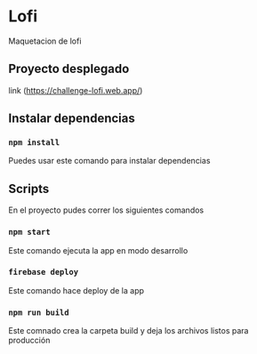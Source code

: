 # Lofi
Maquetacion de lofi

## Proyecto desplegado
link (https://challenge-lofi.web.app/)

## Instalar dependencias
### `npm install`
Puedes usar este comando para instalar dependencias
## Scripts
En el proyecto pudes correr los siguientes comandos
### `npm start`
Este comando ejecuta la app en modo desarrollo

### `firebase deploy`
Este comando hace deploy de la app
### `npm run build`
Este comnado crea la carpeta build y deja los archivos listos para producción
